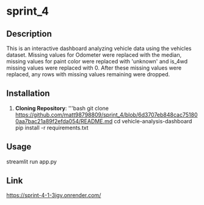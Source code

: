 # sprint_4

## Description
This is an interactive dashboard analyzing vehicle data using the vehicles dataset. Missing values for Odometer were replaced with the median, missing values for paint color were 
replaced with 'unknown' and is_4wd missing values were replaced with 0. After these missing values were replaced, any rows with missing values remaining were dropped. 

## Installation
1. **Cloning Repository**:
'''bash
git clone https://github.com/matt98798809/sprint_4/blob/6d3707eb848cac751800aa7bac21a89f2efda054/README.md
cd vehicle-analysis-dashboard
pip install -r requirements.txt

## Usage
streamlit run app.py

## Link
https://sprint-4-1-3igv.onrender.com/
